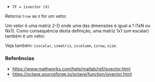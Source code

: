 - `TF = isvector (X)`

Retorna `true` se `X` for um vetor.

Um vetor é uma matriz 2-D onde uma das dimensões é igual a 1 (1xN ou Nx1). Como
consequência desta definição, uma matriz 1x1 (um escalar) também é um vetor.

Veja também: `isscalar`, `ismatrix`, `iscolumn`, `isrow`, `size`.

### Referências

- https://www.mathworks.com/help/matlab/ref/isvector.html
- https://octave.sourceforge.io/octave/function/isvector.html
